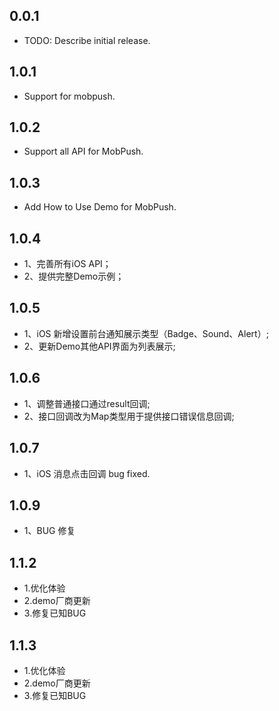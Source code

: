 ## 0.0.1

* TODO: Describe initial release.

## 1.0.1

* Support for mobpush.

## 1.0.2

* Support all API for MobPush.

## 1.0.3

* Add How to Use Demo for MobPush.

## 1.0.4

* 1、完善所有iOS API；
* 2、提供完整Demo示例；

## 1.0.5

* 1、iOS 新增设置前台通知展示类型（Badge、Sound、Alert）;
* 2、更新Demo其他API界面为列表展示;

## 1.0.6

* 1、调整普通接口通过result回调;
* 2、接口回调改为Map类型用于提供接口错误信息回调;

## 1.0.7

* 1、iOS 消息点击回调 bug fixed. 

## 1.0.9

* 1、BUG 修复

## 1.1.2

* 1.优化体验
* 2.demo厂商更新
* 3.修复已知BUG

## 1.1.3

* 1.优化体验
* 2.demo厂商更新
* 3.修复已知BUG

